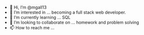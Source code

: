 - 👋 Hi, I’m @mgall13
- 👀 I’m interested in ... becoming a full stack web developer. 
- 🌱 I’m currently learning ... SQL 
- 💞️ I’m looking to collaborate on ... homework and problem solving  
- 📫 How to reach me ...

<!---
mgall13/mgall13 is a ✨ special ✨ repository because its `README.md` (this file) appears on your GitHub profile.
You can click the Preview link to take a look at your changes.
--->
